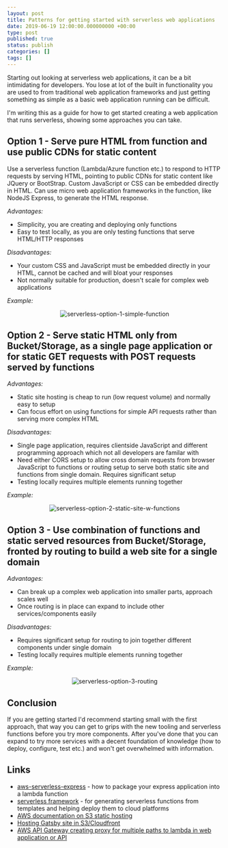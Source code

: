 ```yaml
---
layout: post
title: Patterns for getting started with serverless web applications
date: 2019-06-19 12:00:00.000000000 +00:00
type: post
published: true
status: publish
categories: []
tags: []
---
```

Starting out looking at serverless web applications, it can be a bit intimidating for developers. You lose at lot of the built in functionality you are used to from traditional web application frameworks and just getting something as simple as a basic web application running can be difficult.

I'm writing this as a guide for how to get started creating a web application that runs serverless, showing some approaches you can take.

## Option 1 - Serve pure HTML from function and use public CDNs for static content

Use a serverless function (Lambda/Azure function etc.) to respond to HTTP requests by serving HTML, pointing to public CDNs for static content like JQuery or BootStrap. Custom JavaScript or CSS can be embedded directly in HTML. Can use micro web application frameworks in the function, like NodeJS Express, to generate the HTML response.

*Advantages:*
- Simplicity, you are creating and deploying only functions
- Easy to test locally, as you are only testing functions that serve HTML/HTTP responses

*Disadvantages:*
- Your custom CSS and JavaScript must be embedded directly in your HTML, cannot be cached and will bloat your responses
- Not normally suitable for production, doesn't scale for complex web applications

*Example:*

<p align="center">
    <img src="{{ site.baseurl }}/assets/serverless-option-1-simple-function.png" alt="serverless-option-1-simple-function" title="serverless-option-1-simple-function"/>
</p>

## Option 2 - Serve static HTML only from Bucket/Storage, as a single page application or for static GET requests with POST requests served by functions

*Advantages:*
- Static site hosting is cheap to run (low request volume) and normally easy to setup
- Can focus effort on using functions for simple API requests rather than serving more complex HTML

*Disadvantages:*
- Single page application, requires clientside JavaScript and different programming approach which not all developers are familar with
- Need either CORS setup to allow cross domain requests from browser JavaScript to functions or routing setup to serve both static site and functions from single domain. Requires significant setup
- Testing locally requires multiple elements running together

*Example:*

<p align="center">
    <img src="{{ site.baseurl }}/assets/serverless-option-2-static-site-w-functions.png" alt="serverless-option-2-static-site-w-functions" title="serverless-option-2-static-site-w-functions"/>
</p>

## Option 3 - Use combination of functions and static served resources from Bucket/Storage, fronted by routing to build a web site for a single domain

*Advantages:*
- Can break up a complex web application into smaller parts, approach scales well
- Once routing is in place can expand to include other services/components easily

*Disadvantages:*
- Requires significant setup for routing to join together different components under single domain
- Testing locally requires multiple elements running together

*Example:*

<p align="center">
    <img src="{{ site.baseurl }}/assets/serverless-option-3-routing.png" alt="serverless-option-3-routing" title="serverless-option-3-routing"/>
</p>

## Conclusion

If you are getting started I'd recommend starting small with the first approach, that way you can get to grips with the new tooling and serverless functions before you try more components. After you've done that you can expand to try more services with a decent foundation of knowledge (how to deploy, configure, test etc.) and won't get overwhelmed with information.

## Links

* [aws-serverless-express](https://github.com/awslabs/aws-serverless-express) - how to package your express application into a lambda function
* [serverless framework](https://github.com/serverless/serverless#readme) - for generating serverless functions from templates and helping deploy them to cloud platforms
* [AWS documentation on S3 static hosting](https://docs.aws.amazon.com/AmazonS3/latest/dev/WebsiteHosting.html)
* [Hosting Gatsby site in S3/Cloudfront](https://www.gatsbyjs.org/docs/deploying-to-s3-cloudfront/)
* [AWS API Gateway creating proxy for multiple paths to lambda in web application or API](https://www.1strategy.com/blog/2017/06/06/how-to-use-amazon-api-gateway-proxy/)